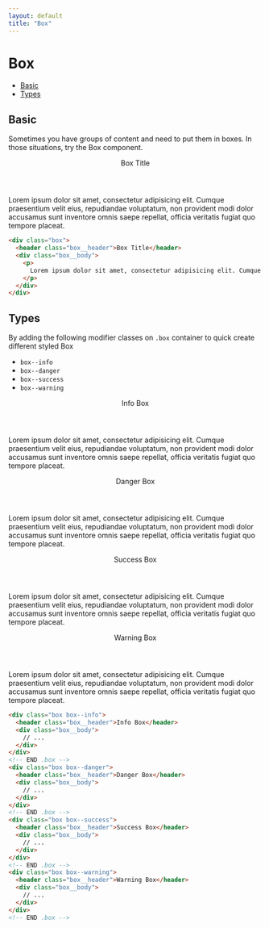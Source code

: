 ```yaml
---
layout: default
title: "Box"
---
```


# Box
- [Basic](#basic)
- [Types](#types)

## Basic
Sometimes you have groups of content and need to put them in boxes. In those
situations, try the Box component.

<div class="box">
  <header class="box__header">Box Title</header>
  <div class="box__body">
    <p>
      Lorem ipsum dolor sit amet, consectetur adipisicing elit. Cumque praesentium velit eius, repudiandae voluptatum, non provident modi dolor accusamus sunt inventore omnis saepe repellat, officia veritatis fugiat quo tempore placeat.
    </p>
  </div>
</div>

```html
<div class="box">
  <header class="box__header">Box Title</header>
  <div class="box__body">
    <p>
      Lorem ipsum dolor sit amet, consectetur adipisicing elit. Cumque praesentium velit eius, repudiandae voluptatum, non provident modi dolor accusamus sunt inventore omnis saepe repellat, officia veritatis fugiat quo tempore placeat.
    </p>
  </div>
</div>
```

## Types
By adding the following modifier classes on <code>.box</code> container to quick create different styled Box

- `box--info`
- `box--danger`
- `box--success`
- `box--warning`

<div class="box box--info">
  <header class="box__header">Info Box</header>
  <div class="box__body">
    <p>
      Lorem ipsum dolor sit amet, consectetur adipisicing elit. Cumque praesentium velit eius, repudiandae voluptatum, non provident modi dolor accusamus sunt inventore omnis saepe repellat, officia veritatis fugiat quo tempore placeat.
    </p>
  </div>
</div>
<!-- END .box -->
<div class="box box--danger">
  <header class="box__header">Danger Box</header>
  <div class="box__body">
    <p>
      Lorem ipsum dolor sit amet, consectetur adipisicing elit. Cumque praesentium velit eius, repudiandae voluptatum, non provident modi dolor accusamus sunt inventore omnis saepe repellat, officia veritatis fugiat quo tempore placeat.
    </p>
  </div>
</div>
<!-- END .box -->
<div class="box box--success">
  <header class="box__header">Success Box</header>
  <div class="box__body">
    <p>
      Lorem ipsum dolor sit amet, consectetur adipisicing elit. Cumque praesentium velit eius, repudiandae voluptatum, non provident modi dolor accusamus sunt inventore omnis saepe repellat, officia veritatis fugiat quo tempore placeat.
    </p>
  </div>
</div>
<!-- END .box -->
<div class="box box--warning">
  <header class="box__header">Warning Box</header>
  <div class="box__body">
    <p>
      Lorem ipsum dolor sit amet, consectetur adipisicing elit. Cumque praesentium velit eius, repudiandae voluptatum, non provident modi dolor accusamus sunt inventore omnis saepe repellat, officia veritatis fugiat quo tempore placeat.
    </p>
  </div>
</div>
<!-- END .box -->

```html
<div class="box box--info">
  <header class="box__header">Info Box</header>
  <div class="box__body">
    // ...
  </div>
</div>
<!-- END .box -->
<div class="box box--danger">
  <header class="box__header">Danger Box</header>
  <div class="box__body">
    // ...
  </div>
</div>
<!-- END .box -->
<div class="box box--success">
  <header class="box__header">Success Box</header>
  <div class="box__body">
    // ...
  </div>
</div>
<!-- END .box -->
<div class="box box--warning">
  <header class="box__header">Warning Box</header>
  <div class="box__body">
    // ...
  </div>
</div>
<!-- END .box -->
```
